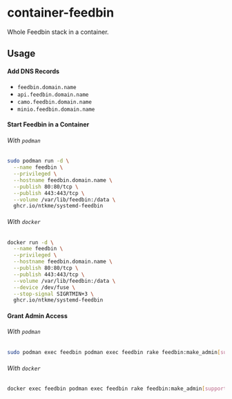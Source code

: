 # container-feedbin

Whole Feedbin stack in a container.

## Usage

#### Add DNS Records

- `feedbin.domain.name`
- `api.feedbin.domain.name`
- `camo.feedbin.domain.name`
- `minio.feedbin.domain.name`

#### Start Feedbin in a Container

###### With `podman`

``` sh
sudo podman run -d \
  --name feedbin \
  --privileged \
  --hostname feedbin.domain.name \
  --publish 80:80/tcp \
  --publish 443:443/tcp \
  --volume /var/lib/feedbin:/data \
  ghcr.io/ntkme/systemd-feedbin
```

###### With `docker`

``` sh
docker run -d \
  --name feedbin \
  --privileged \
  --hostname feedbin.domain.name \
  --publish 80:80/tcp \
  --publish 443:443/tcp \
  --volume /var/lib/feedbin:/data \
  --device /dev/fuse \
  --stop-signal SIGRTMIN+3 \
  ghcr.io/ntkme/systemd-feedbin
```

#### Grant Admin Access

###### With `podman`

``` sh
sudo podman exec feedbin podman exec feedbin rake feedbin:make_admin[support@feedbin.domain.name]
```

###### With `docker`

``` sh
docker exec feedbin podman exec feedbin rake feedbin:make_admin[support@feedbin.domain.name]
```
